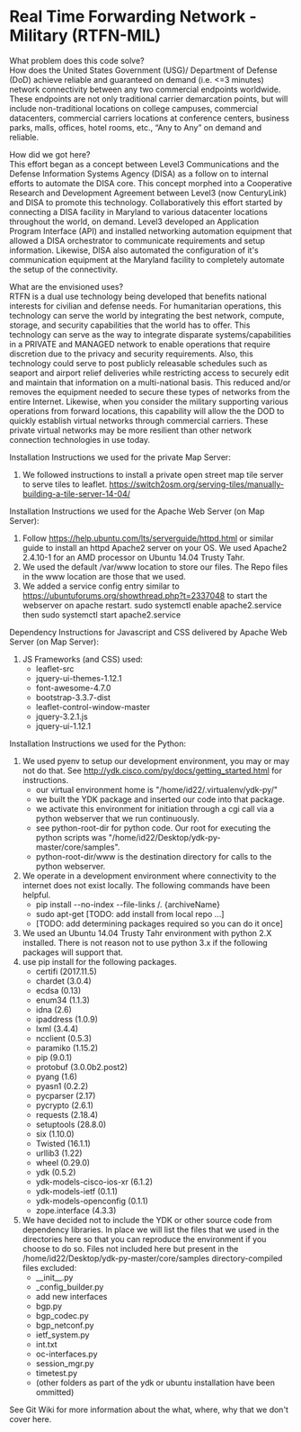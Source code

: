 # Real Time Forwarding Network - Military (RTFN-MIL)

What problem does this code solve?<br>
How does the United States Government (USG)/ Department of Defense (DoD) achieve reliable and guaranteed on demand (i.e. <=3 minutes) network connectivity between any two commercial endpoints worldwide. These endpoints are not only traditional carrier demarcation points, but will include non-traditional locations on college campuses, commercial datacenters, commercial carriers locations at conference centers, business parks, malls, offices, hotel rooms, etc., “Any to Any” on demand and reliable.

How did we got here?<br>
This effort began as a concept between Level3 Communications and the Defense Information Systems Agency (DISA) as a follow on to internal efforts to automate the DISA core. This concept morphed into a Cooperative Research and Development Agreement between Level3 (now CenturyLink) and DISA to promote this technology. Collaboratively this effort started by connecting a DISA facility in Maryland to various datacenter locations throughout the world, on demand. Level3 developed an Application Program Interface (API) and installed networking automation equipment that allowed a DISA orchestrator to communicate requirements and setup information. Likewise, DISA also automated the configuration of it's communication equipment at the Maryland facility to completely automate the setup of the connectivity.

What are the envisioned uses?<br>
RTFN is a dual use technology being developed that benefits national interests for civilian and defense needs. For humanitarian operations, this technology can serve the world by integrating the best network, compute, storage, and security capabilities that the world has to offer. This technology can serve as the way to integrate disparate systems/capabilities in a PRIVATE and MANAGED network to enable operations that require discretion due to the privacy and security requirements. Also, this technology could serve to post publicly releasable schedules such as seaport and airport relief deliveries while restricting access to securely edit and maintain that information on a multi-national basis. This reduced and/or removes the equipment needed to secure these types of networks from the entire Internet. Likewise, when you consider the military supporting various operations from forward locations, this capability will allow the the DOD to quickly establish virtual networks through commercial carriers. These private virtual networks may be more resilient than other network connection technologies in use today.

Installation Instructions we used for the private Map Server:
1. We  followed instructions to install a private open street map tile server to serve tiles to leaflet. https://switch2osm.org/serving-tiles/manually-building-a-tile-server-14-04/

Installation Instructions we used for the Apache Web Server (on Map Server):
1. Follow https://help.ubuntu.com/lts/serverguide/httpd.html or similar guide to install an httpd Apache2 server on your OS. We used Apache2 2.4.10-1 for an AMD processor on Ubuntu 14.04 Trusty Tahr.
2. We used the default /var/www location to store our files. The Repo files in the www location are those that we used.
3. We added a service config entry similar to https://ubuntuforums.org/showthread.php?t=2337048 to start the webserver on apache restart. sudo systemctl enable apache2.service then sudo systemctl start apache2.service

Dependency Instructions for Javascript and CSS delivered by Apache Web Server (on Map Server):
1. JS Frameworks (and CSS) used:
    * leaflet-src
    * jquery-ui-themes-1.12.1
    * font-awesome-4.7.0
    * bootstrap-3.3.7-dist
    * leaflet-control-window-master
    * jquery-3.2.1.js
    * jquery-ui-1.12.1

Installation Instructions we used for the Python:
1. We used pyenv to setup our development environment, you may or may not do that. See http://ydk.cisco.com/py/docs/getting_started.html for instructions.
    * our virtual environment home is "/home/id22/.virtualenv/ydk-py/"
    * we built the YDK package and inserted our code into that package.
    * we activate this environment for initiation through a cgi call via a
      python webserver that we run continuously.
    * see python-root-dir for python code. Our root for executing the python      scripts was "/home/id22/Desktop/ydk-py-master/core/samples".
    * python-root-dir/www is the destination directory for calls to the python
      webserver.
2. We operate in a development environment where connectivity to the internet does not exist locally. The following commands have been helpful.
    * pip install --no-index --file-links /. {archiveName}
    * sudo apt-get [TODO: add install from local repo ...]
    * [TODO: add determining packages required so you can do it once]
3. We used an Ubuntu 14.04 Trusty Tahr environment with python 2.X installed. There is not reason not to use python 3.x if the following packages will support that.
4. use pip install for the following packages. 
    *  certifi (2017.11.5)
    *  chardet (3.0.4)
    *  ecdsa (0.13)
    *  enum34 (1.1.3)
    *  idna (2.6)
    *  ipaddress (1.0.9)
    *  lxml (3.4.4)
    *  ncclient (0.5.3)
    *  paramiko (1.15.2)
    *  pip (9.0.1)
    *  protobuf (3.0.0b2.post2)
    *  pyang (1.6)
    *  pyasn1 (0.2.2)
    *  pycparser (2.17)
    *  pycrypto (2.6.1)
    *  requests (2.18.4)
    *  setuptools (28.8.0)
    *  six (1.10.0)
    *  Twisted (16.1.1)
    *  urllib3 (1.22)
    *  wheel (0.29.0)
    *  ydk (0.5.2)
    *  ydk-models-cisco-ios-xr (6.1.2)
    *  ydk-models-ietf (0.1.1)
    *  ydk-models-openconfig (0.1.1)
    *  zope.interface (4.3.3)
5. We have decided not to include the YDK or other source code from dependency libraries. In place we will list the files that we used in the directories here so that you can reproduce the environment if you choose to do so.
Files not included here but present in the /home/id22/Desktop/ydk-py-master/core/samples directory-compiled files excluded:
    * \_\_init\_\_.py
    * _config_builder.py
    * add new interfaces
    * bgp.py
    * bgp_codec.py
    * bgp_netconf.py
    * ietf_system.py
    * int.txt
    * oc-interfaces.py
    * session_mgr.py
    * timetest.py
    * (other folders as part of the ydk or ubuntu installation have been ommitted)

See Git Wiki for more information about the what, where, why that we don't cover here.